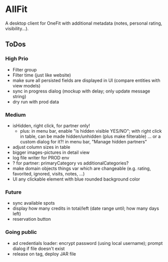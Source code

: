# AllFit

A desktop client for OneFit with additional metadata (notes, personal rating, visibility...).

## ToDos

### High Prio

* Filter group
* Filter time (just like website)
* make sure all persisted fields are displayed in UI (compare entities with view models)
* sync in progress dialog (mockup with delay; only update message string)
* dry run with prod data

### Medium

* isHidden, right click, for partner only!
  * plus: in menu bar, enable "is hidden visible YES/NO"; with right click in table, can be made hidden/unhidden (plus
    make filterable) ... or a custom dialog for it?! in menu bar, "Manage hidden partners"
* adjust column sizes in table
* bigger images-pictures in detail view
* log file writer for PROD env
* ? for partner: primaryCategory vs additionalCategories?
* make domain objects things var which are changeable (e.g. rating, favorited, ignored, visits, notes, ...)
* UI any clickable element with blue rounded background color

### Future

* sync available spots
* display how many credits in total/left (date range until; how many days left)
* reservation button

### Going public

* ad credentials loader: encrypt password (using local username); prompt dialog if file doesn't exist
* release on tag, deploy JAR file